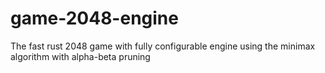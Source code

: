 # game-2048-engine

The fast rust 2048 game with fully configurable engine using the minimax algorithm with alpha-beta pruning
